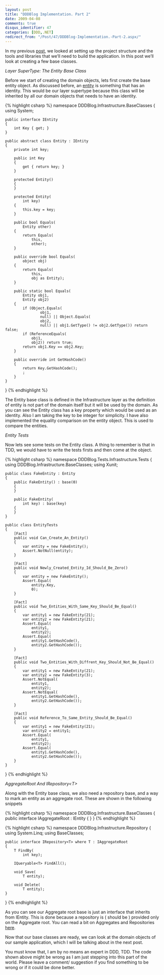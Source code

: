 ```yaml
---
layout: post
title: "DDDBlog Implementation. Part 2"
date: 2009-04-08
comments: true
disqus_identifier: 47
categories: [DDD,.NET]
redirect_from: "/Post/47/DDDBlog-Implementation.-Part-2.aspx/"
---
```

In my previous [post](/2009/04/06/DDDBlog-Implementation.-Part-1/), we looked at setting up the project structure and
the tools and libraries that we’ll need to build the application. In
this post we’ll look at creating a few base classes.

*Layer SuperType: The Entity Base Class*

Before we start of creating the domain objects, lets first create the
base entity object. As discussed before, an
[entity](/2009/03/23/Aspects-Of-DDD.-Part-I/)
is something that has an identity. This would be our layer supertype
because this class will be inherited by all our domain objects that
needs to have an identity.
<!--more-->
{% highlight csharp %}
namespace DDDBlog.Infrastructure.BaseClasses
{
    using System;

    public interface IEntity
    {
        int Key { get; }
    }

    public abstract class Entity : IEntity
    {
        private int key;

        public int Key
        {
            get { return key; }
        }

        protected Entity()
        {
        }

        protected Entity(
            int key)
        {
            this.key = key;
        }

        public bool Equals(
            Entity other)
        {
            return Equals(
                this,
                other);
        }

        public override bool Equals(
            object obj)
        {
            return Equals(
                this,
                obj as Entity);
        }

        public static bool Equals(
            Entity obj1,
            Entity obj2)
        {
            if (Object.Equals(
                    obj1,
                    null) || Object.Equals(
                    obj2,
                    null) || obj1.GetType() != obj2.GetType()) return false;
            if (ReferenceEquals(
                obj1,
                obj2)) return true;
            return obj1.Key == obj2.Key;
        }

        public override int GetHashCode()
        {
            return Key.GetHashCode();
            ;
        }
    }
}
{% endhighlight %}

The Entity base class is defined in the Infrastructure layer as the
definition of entity is not part of the domain itself but it will be
used by the domain. As you can see the Entity class has a key property
which would be used as an identity. Also I am taking the key to be
integer for simplicity. I have also implemented the equality comparison
on the entity object. This is used to compare the entities.

*Entity Tests*

Now lets see some tests on the Entity class. A thing to remember is that
in TDD, we would have to write the tests firsts and then come at the
object.

{% highlight csharp %}
namespace DDDBlog.Tests.Infrastructure.Tests
{
    using DDDBlog.Infrastructure.BaseClasses;
    using Xunit;

    public class FakeEntity : Entity
    {
        public FakeEntity() : base(0)
        {
        }

        public FakeEntity(
            int key) : base(key)
        {
        }
    }

    public class EntityTests
    {
        [Fact]
        public void Can_Create_An_Entity()
        {
            var entity = new FakeEntity();
            Assert.NotNull(entity);
        }

        [Fact]
        public void Newly_Created_Entity_Id_Should_Be_Zero()
        {
            var entity = new FakeEntity();
            Assert.Equal(
                entity.Key,
                0);
        }

        [Fact]
        public void Two_Entities_With_Same_Key_Should_Be_Equal()
        {
            var entity1 = new FakeEntity(21);
            var entity2 = new FakeEntity(21);
            Assert.Equal(
                entity1,
                entity2);
            Assert.Equal(
                entity1.GetHashCode(),
                entity2.GetHashCode());
        }

        [Fact]
        public void Two_Entities_With_Diffrent_Key_Should_Not_Be_Equal()
        {
            var entity1 = new FakeEntity(21);
            var entity2 = new FakeEntity(3);
            Assert.NotEqual(
                entity1,
                entity2);
            Assert.NotEqual(
                entity1.GetHashCode(),
                entity2.GetHashCode());
        }

        [Fact]
        public void Reference_To_Same_Entity_Should_Be_Equal()
        {
            var entity1 = new FakeEntity(21);
            var entity2 = entity1;
            Assert.Equal(
                entity1,
                entity2);
            Assert.Equal(
                entity1.GetHashCode(),
                entity2.GetHashCode());
        }
    }
}
{% endhighlight %}

*AggregateRoot And IRepository\<T\>*

Along with the Entity base class, we also need a repository base, and a
way to mark an entity as an aggregate root. These are shown in the
following snippets

{% highlight csharp %}
namespace DDDBlog.Infrastructure.BaseClasses
{
    public interface IAggregateRoot : IEntity
    {
    }
}
{% endhighlight %}

{% highlight csharp %}
namespace DDDBlog.Infrastructure.Repository
{
    using System.Linq;
    using BaseClasses;

    public interface IRepository<T> where T : IAggregateRoot
    {
        T FindBy(
            int key);

        IQueryable<T> FindAll();

        void Save(
            T entity);

        void Delete(
            T entity);
    }
}
{% endhighlight %}

As you can see our Aggregate root base is just an interface that
inherits from IEntity. This is done because a repository is ( should be
) provided only on the Aggregate root. You can read a bit on Aggregates
and Repositories
[here](/2009/03/25/Aspects-Of-DDD.-Part-II/).

Now that our base classes are ready, we can look at the domain objects
of our sample application, which I will be talking about in the next
post.

You must know that, I am by no means an expert in DDD, TDD. The code
shown above might be wrong as I am just stepping into this part of the
world. Please leave a comment/ suggestion if you find something to be
wrong or if it could be done better.

